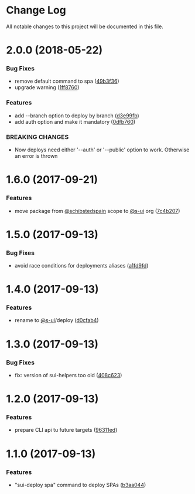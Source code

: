 # Change Log

All notable changes to this project will be documented in this file.

<a name="2.0.0"></a>
# 2.0.0 (2018-05-22)


### Bug Fixes

* remove default command to spa ([49b3f36](https://github.com/SUI-Components/sui/commit/49b3f36))
* upgrade warning ([1ff8760](https://github.com/SUI-Components/sui/commit/1ff8760))


### Features

* add --branch option to deploy by branch ([d3e99fb](https://github.com/SUI-Components/sui/commit/d3e99fb))
* add auth option and make it mandatory ([0dfb760](https://github.com/SUI-Components/sui/commit/0dfb760))


### BREAKING CHANGES

* Now deploys need either '--auth' or '--public' option to work. Otherwise an error is thrown



<a name="1.6.0"></a>
# 1.6.0 (2017-09-21)


### Features

* move package from [@schibstedspain](https://github.com/schibstedspain) scope to [@s-ui](https://github.com/s-ui) org ([7c4b207](https://github.com/SUI-Components/sui/commit/7c4b207))



<a name="1.5.0"></a>
# 1.5.0 (2017-09-13)


### Bug Fixes

* avoid race conditions for deployments aliases ([a1fd9fd](https://github.com/SUI-Components/sui/commit/a1fd9fd))



<a name="1.4.0"></a>
# 1.4.0 (2017-09-13)


### Features

* rename to [@s-ui](https://github.com/s-ui)/deploy ([d0cfab4](https://github.com/SUI-Components/sui/commit/d0cfab4))



<a name="1.3.0"></a>
# 1.3.0 (2017-09-13)


### Bug Fixes

* fix: version of sui-helpers too old ([408c623](https://github.com/SUI-Components/sui/commit/408c623))



<a name="1.2.0"></a>
# 1.2.0 (2017-09-13)


### Features

* prepare CLI api tu future targets ([96311ed](https://github.com/SUI-Components/sui/commit/96311ed))



<a name="1.1.0"></a>
# 1.1.0 (2017-09-13)


### Features

* "sui-deploy spa" command to deploy SPAs ([b3aa044](https://github.com/SUI-Components/sui/commit/b3aa044))



